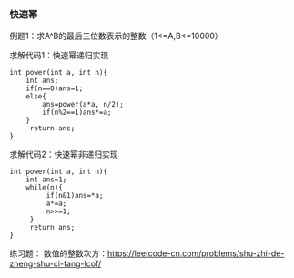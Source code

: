 ### 快速幂

例题1：求A^B的最后三位数表示的整数（1<=A,B<=10000）

求解代码1：快速幂递归实现
```
int power(int a, int n){
    int ans;
    if(n==0)ans=1;
    else{  
        ans=power(a*a, n/2);
        if(n%2==1)ans*=a;
    }
     return ans;
}

```
求解代码2：快速幂非递归实现
```
int power(int a, int n){
    int ans=1;
    while(n){
         if(n&1)ans=*a;
         a*=a;
         n>>=1;
     }
     return ans;
}

```

练习题：
 数值的整数次方：https://leetcode-cn.com/problems/shu-zhi-de-zheng-shu-ci-fang-lcof/